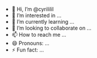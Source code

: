 - 👋 Hi, I’m @cyrililil
- 👀 I’m interested in ...
- 🌱 I’m currently learning ...
- 💞️ I’m looking to collaborate on ...
- 📫 How to reach me ...
- 😄 Pronouns: ...
- ⚡ Fun fact: ...

<!---
cyrililil/cyrililil is a ✨ special ✨ repository because its `README.md` (this file) appears on your GitHub profile.
You can click the Preview link to take a look at your changes.
--->
